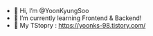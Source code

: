 - 👋 Hi, I’m @YoonKyungSoo
- 🌱 I’m currently learning Frontend & Backend!
- 🎈 My TStopry :  https://yoonks-98.tistory.com/
<!---
YoonKyungSoo/YoonKyungSoo is a ✨ special ✨ repository because its `README.md` (this file) appears on your GitHub profile.
You can click the Preview link to take a look at your changes.
--->
